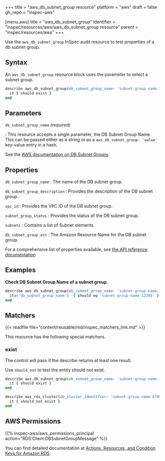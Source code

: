 +++
title = "aws_db_subnet_group resource"
platform = "aws"
draft = false
gh_repo = "inspec-aws"

[menu.aws]
title = "aws_db_subnet_group"
identifier = "inspec/resources/aws/aws_db_subnet_group resource"
parent = "inspec/resources/aws"
+++

Use the `aws_db_subnet_group` InSpec audit resource to test properties of a db subnet group.

## Syntax

 An `aws_db_subnet_group` resource block uses the parameter to select a subnet group.

```ruby
describe aws_db_subnet_group(db_subnet_group_name: 'subnet-group-name-12345') do
  it { should exist }
end
```

## Parameters

`db_subnet_group_name` _(required)_

: This resource accepts a single parameter, the DB Subnet Group Name.
  This can be passed either as a string or as a `aws_db_subnet_group: 'value'` key-value entry in a hash.

See the [AWS documentation on DB Subnet Groups](https://docs.aws.amazon.com/AmazonRDS/latest/UserGuide/USER_VPC.WorkingWithRDSInstanceinaVPC.html#USER_VPC.Subnets).

## Properties

`db_subnet_group_name`
: The name of the DB subnet group.

`db_subnet_group_description`
: Provides the description of the DB subnet group.

`vpc_id`
: Provides the VPC ID of the DB subnet group.

`subnet_group_status`
: Provides the status of the DB subnet group.

`subnets`
: Contains a list of Subnet elements.

`db_subnet_group_arn`
: The Amazon Resource Name for the DB subnet group.

For a comprehensive list of properties available, see [the API reference documentation](https://docs.aws.amazon.com/AmazonRDS/latest/APIReference/API_DBSubnetGroup.html)

## Examples

**Check DB Subnet Group Name of a subnet group.**

```ruby
describe aws_db_subnet_group(db_subnet_group_name: 'subnet-group-name-12345') do
  its('db_subnet_group_name')  { should eq 'subnet-group-name-12345' }
end
```

## Matchers

{{< readfile file="content/reusable/md/inspec_matchers_link.md" >}}

This resource has the following special matchers.

### exist

The control will pass if the describe returns at least one result.

Use `should_not` to test the entity should not exist.

```ruby
describe aws_db_subnet_group(db_subnet_group_name: 'subnet-group-name-12345') do
  it { should exist }
end
```

```ruby
describe aws_rds_cluster(db_cluster_identifier: 'subnet-group-name-6789') do
  it { should_not exist }
end
```

## AWS Permissions

{{% inspec-aws/aws_permissions_principal action="RDS:Client:DBSubnetGroupMessage" %}}

You can find detailed documentation at [Actions, Resources, and Condition Keys for Amazon RDS](https://docs.aws.amazon.com/IAM/latest/UserGuide/list_amazonrds.html).
